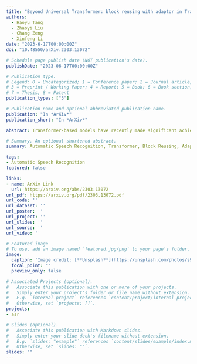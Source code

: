 ```yaml
---
title: "Beyond Universal Transformer: block reusing with adaptor in Transformer for automatic speech recognition"
authors:
  - Haoyu Tang
  - Zhaoyi Liu
  - Chang Zeng
  - Xinfeng Li
date: "2023-6-17T00:00:00Z"
doi: "10.48550/arXiv.2303.13072"

# Schedule page publish date (NOT publication's date).
publishDate: "2023-06-17T00:00:00Z"

# Publication type.
# Legend: 0 = Uncategorized; 1 = Conference paper; 2 = Journal article;
# 3 = Preprint / Working Paper; 4 = Report; 5 = Book; 6 = Book section;
# 7 = Thesis; 8 = Patent
publication_types: ["3"]

# Publication name and optional abbreviated publication name.
publication: "In *ArXiv*"
publication_short: "In *ArXiv*"

abstract: Transformer-based models have recently made significant achievements in the application of end-to-end (E2E) automatic speech recognition (ASR). It is possible to deploy the E2E ASR system on smart devices with the help of Transformer-based models. While these models still have the disadvantage of requiring a large number of model parameters. To overcome the drawback of universal Transformer models for the application of ASR on edge devices, we propose a solution that can reuse the block in Transformer models for the occasion of the small footprint ASR system, which meets the objective of accommodating resource limitations without compromising recognition accuracy. Specifically, we design a novel block-reusing strategy for speech Transformer (BRST) to enhance the effectiveness of parameters and propose an adapter module (ADM) that can produce a compact and adaptable model with only a few additional trainable parameters accompanying each reusing block. We conducted an experiment with the proposed method on the public AISHELL-1 corpus, and the results show that the proposed approach achieves the character  error rate (CER) of 9.3\%/6.63\% with only 7.6M/8.3M parameters without and with the ADM, respectively. In addition, we also make a deeper analysis to show the effect of ADM in the general block-reusing method.

# Summary. An optional shortened abstract.
summary: Automatic Speech Recognition, Transformer, Block Reusing, Adaptor.

tags:
- Automatic Speech Recognition
featured: false

links:
- name: ArXiv Link
  url: https://arxiv.org/abs/2303.13072
url_pdf: https://arxiv.org/pdf/2303.13072.pdf
url_code: ''
url_dataset: ''
url_poster: ''
url_project: ''
url_slides: ''
url_source: ''
url_video: ''

# Featured image
# To use, add an image named `featured.jpg/png` to your page's folder. 
image:
  caption: 'Image credit: [**Unsplash**](https://unsplash.com/photos/s9CC2SKySJM)'
  focal_point: ""
  preview_only: false

# Associated Projects (optional).
#   Associate this publication with one or more of your projects.
#   Simply enter your project's folder or file name without extension.
#   E.g. `internal-project` references `content/project/internal-project/index.md`.
#   Otherwise, set `projects: []`.
projects:
- asr

# Slides (optional).
#   Associate this publication with Markdown slides.
#   Simply enter your slide deck's filename without extension.
#   E.g. `slides: "example"` references `content/slides/example/index.md`.
#   Otherwise, set `slides: ""`.
slides: ""
---
```


<!-- {{% callout note %}}
Click the _Cite_ button above to demo the feature to enable visitors to import publication metadata into their reference management software.
{{% /callout %}} -->

<!-- Supplementary notes can be added here, including [code, math, and images](https://wowchemy.com/docs/writing-markdown-latex/). -->
